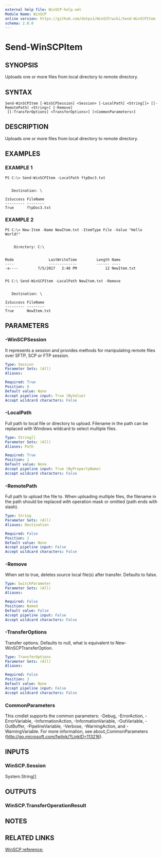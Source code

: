 ```yaml
---
external help file: WinSCP-help.xml
Module Name: WinSCP
online version: https://github.com/dotps1/WinSCP/wiki/Send-WinSCPItem
schema: 2.0.0
---
```


# Send-WinSCPItem

## SYNOPSIS
Uploads one or more files from local directory to remote directory.

## SYNTAX

```
Send-WinSCPItem [-WinSCPSession] <Session> [-LocalPath] <String[]> [[-RemotePath] <String>] [-Remove]
 [[-TransferOptions] <TransferOptions>] [<CommonParameters>]
```

## DESCRIPTION
Uploads one or more files from local directory to remote directory.

## EXAMPLES

### EXAMPLE 1
```
PS C:\> Send-WinSCPItem -LocalPath ftpDoc3.txt


   Destination: \

IsSuccess FileName
--------- --------
True      ftpDoc3.txt
```

### EXAMPLE 2
```
PS C:\> New-Item -Name NewItem.txt -ItemType File -Value "Hello World!"


    Directory: C:\


Mode                LastWriteTime         Length Name
----                -------------         ------ ----
-a----         7/5/2017   2:48 PM             12 NewItem.txt


PS C:\ Send-WinSCPItem -LocalPath NewItem.txt -Remove


   Destination: \

IsSuccess FileName
--------- --------
True      NewItem.txt
```

## PARAMETERS

### -WinSCPSession
It represents a session and provides methods for manipulating remote files over SFTP, SCP or FTP session.

```yaml
Type: Session
Parameter Sets: (All)
Aliases:

Required: True
Position: 0
Default value: None
Accept pipeline input: True (ByValue)
Accept wildcard characters: False
```

### -LocalPath
Full path to local file or directory to upload.
Filename in the path can be replaced with Windows wildcard to select multiple files.

```yaml
Type: String[]
Parameter Sets: (All)
Aliases: Path

Required: True
Position: 1
Default value: None
Accept pipeline input: True (ByPropertyName)
Accept wildcard characters: False
```

### -RemotePath
Full path to upload the file to.
When uploading multiple files, the filename in the path should be replaced with operation mask or omitted (path ends with slash).

```yaml
Type: String
Parameter Sets: (All)
Aliases: Destination

Required: False
Position: 2
Default value: None
Accept pipeline input: False
Accept wildcard characters: False
```

### -Remove
When set to true, deletes source local file(s) after transfer.
Defaults to false.

```yaml
Type: SwitchParameter
Parameter Sets: (All)
Aliases:

Required: False
Position: Named
Default value: False
Accept pipeline input: False
Accept wildcard characters: False
```

### -TransferOptions
Transfer options.
Defaults to null, what is equivalent to New-WinSCPTransferOption.

```yaml
Type: TransferOptions
Parameter Sets: (All)
Aliases:

Required: False
Position: 3
Default value: None
Accept pipeline input: False
Accept wildcard characters: False
```

### CommonParameters
This cmdlet supports the common parameters: -Debug, -ErrorAction, -ErrorVariable, -InformationAction, -InformationVariable, -OutVariable, -OutBuffer, -PipelineVariable, -Verbose, -WarningAction, and -WarningVariable.
For more information, see about_CommonParameters (http://go.microsoft.com/fwlink/?LinkID=113216).

## INPUTS

### WinSCP.Session
System.String\[\]

## OUTPUTS

### WinSCP.TransferOperationResult

## NOTES

## RELATED LINKS

[WinSCP reference:](https://winscp.net/eng/docs/library_session_putfiles)

